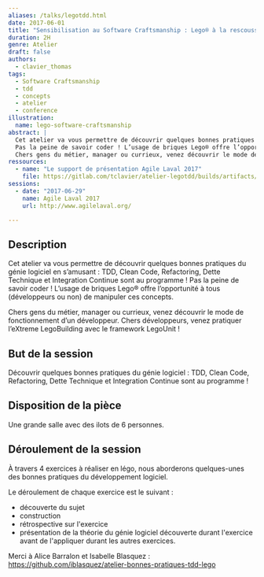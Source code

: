 ```yaml
---
aliases: /talks/legotdd.html
date: 2017-06-01
title: "Sensibilisation au Software Craftsmanship : Lego® à la rescousse"
duration: 2H
genre: Atelier
draft: false
authors:
  - clavier_thomas
tags:
  - Software Craftsmanship
  - tdd
  - concepts
  - atelier
  - conference
illustration:
  name: lego-software-craftsmanship
abstract: |
  Cet atelier va vous permettre de découvrir quelques bonnes pratiques du génie logiciel en s’amusant : TDD, Clean Code, Refactoring, Dette Technique et Integration Continue sont au programme ! 
  Pas la peine de savoir coder ! L’usage de briques Lego® offre l’opportunité à tous (développeurs ou non) de manipuler ces concepts. 
  Chers gens du métier, manager ou currieux, venez découvrir le mode de fonctionnement d’un développeur. Chers développeurs, venez pratiquer l’eXtreme LegoBuilding avec le framework LegoUnit !
ressources:
  - name: "Le support de présentation Agile Laval 2017"
    file: https://gitlab.com/tclavier/atelier-legotdd/builds/artifacts/master/file/2017agileLaval.pdf?job=compile_pdf
sessions:
  - date: "2017-06-29"
    name: Agile Laval 2017
    url: http://www.agilelaval.org/

---
```


## Description

Cet atelier va vous permettre de découvrir quelques bonnes pratiques du génie logiciel en s’amusant : TDD, Clean Code, Refactoring, Dette Technique et Integration Continue sont au programme !
Pas la peine de savoir coder ! L’usage de briques Lego® offre l’opportunité à tous (développeurs ou non) de manipuler ces concepts.

Chers gens du métier, manager ou currieux, venez découvrir le mode de fonctionnement d’un développeur. Chers développeurs, venez pratiquer l’eXtreme LegoBuilding avec le framework LegoUnit !

## But de la session

Découvrir quelques bonnes pratiques du génie logiciel : TDD, Clean Code, Refactoring, Dette Technique et Integration Continue sont au programme !

## Disposition de la pièce

Une grande salle avec des ilots de 6 personnes.

## Déroulement de la session

À travers 4 exercices à réaliser en légo, nous aborderons quelques-unes des bonnes pratiques du développement logiciel.

Le déroulement de chaque exercice est le suivant :

- découverte du sujet
- construction
- rétrospective sur l'exercice
- présentation de la théorie du génie logiciel découverte durant l'exercice avant de l'appliquer durant les autres exercices.


Merci à Alice Barralon et Isabelle Blasquez :
https://github.com/iblasquez/atelier-bonnes-pratiques-tdd-lego
